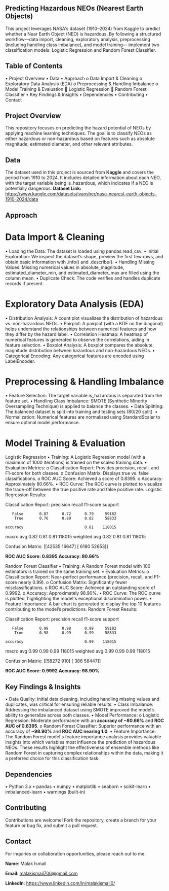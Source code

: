 ## Predicting Hazardous NEOs (Nearest Earth Objects)
This project leverages NASA's dataset (1910–2024) from Kaggle to predict whether a Near Earth Object (NEO) is hazardous. By following a structured workflow—data import, cleaning, exploratory analysis, preprocessing (including handling class imbalance), and model training— implement two classification models: Logistic Regression and Random Forest Classifier.

## Table of Contents
•	Project Overview
•	Data
•	Approach
o	Data Import & Cleaning
o	Exploratory Data Analysis (EDA)
o	Preprocessing & Handling Imbalance
o	Model Training & Evaluation
	Logistic Regression
	Random Forest Classifier
•	Key Findings & Insights
•	Dependencies
•	Contributing
•	Contact


## Project Overview
This repository focuses on predicting the hazard potential of NEOs by applying machine learning techniques. The goal is to classify NEOs as either hazardous or non-hazardous based on features such as absolute magnitude, estimated diameter, and other relevant attributes.

## Data
The dataset used in this project is sourced from **Kaggle** and covers the period from 1910 to 2024. It includes detailed information about each NEO, with the target variable being is_hazardous, which indicates if a NEO is potentially dangerous.
**Dataset Link:** https://www.kaggle.com/datasets/ivansher/nasa-nearest-earth-objects-1910-2024/data

## Approach
# Data Import & Cleaning
•	Loading the Data:
The dataset is loaded using pandas.read_csv.
•	Initial Exploration:
We inspect the dataset’s shape, preview the first few rows, and obtain basic information with .info() and .describe().
•	Handling Missing Values:
Missing numerical values in absolute_magnitude, estimated_diameter_min, and estimated_diameter_max are filled using the column mean.
•	Duplicate Check:
The code verifies and handles duplicate records if present.

# Exploratory Data Analysis (EDA)
•	Distribution Analysis:
A count plot visualizes the distribution of hazardous vs. non-hazardous NEOs.
•	Pairplot:
A pairplot (with a KDE on the diagonal) helps understand the relationships between numerical features and how they differ by the hazard label.
•	Correlation Heatmap:
A heatmap of numerical features is generated to observe the correlations, aiding in feature selection.
•	Boxplot Analysis:
A boxplot compares the absolute magnitude distribution between hazardous and non-hazardous NEOs.
•	Categorical Encoding:
Any categorical features are encoded using LabelEncoder.

# Preprocessing & Handling Imbalance
•	Feature Selection:
The target variable is_hazardous is separated from the feature set.
•	Handling Class Imbalance:
SMOTE (Synthetic Minority Oversampling Technique) is applied to balance the classes.
•	Data Splitting:
The balanced dataset is split into training and testing sets (80/20 split).
•	Normalization:
Numerical features are normalized using StandardScaler to ensure optimal model performance.

# Model Training & Evaluation
Logistic Regression
•	Training:
A Logistic Regression model (with a maximum of 1000 iterations) is trained on the scaled training data.
•	Evaluation Metrics:
o	Classification Report: Provides precision, recall, and F1-score for both classes.
o	Confusion Matrix: Displays true vs. false classifications.
o	ROC AUC Score: Achieved a score of 0.8395.
o	Accuracy: Approximately 80.66%.
•	ROC Curve:
The ROC curve is plotted to visualize the trade-off between the true positive rate and false positive rate.
Logistic Regression Results:

Classification Report:
               precision    recall  f1-score   support

       False       0.87      0.72      0.79     59182
        True       0.76      0.89      0.82     58833

    accuracy                           0.81    118015
   macro avg       0.82      0.81      0.81    118015
weighted avg       0.82      0.81      0.81    118015

Confusion Matrix:
[[42535 16647]
 [ 6180 52653]]

**ROC AUC Score: 0.8395**
**Accuracy: 80.66%**

Random Forest Classifier
•	Training:
A Random Forest model with 100 estimators is trained on the same training set.
•	Evaluation Metrics:
o	Classification Report: Near-perfect performance (precision, recall, and F1-score nearly 0.99).
o	Confusion Matrix: Significantly fewer misclassifications.
o	ROC AUC Score: Achieved an outstanding score of 0.9992.
o	Accuracy: Approximately 98.90%.
•	ROC Curve:
The ROC curve is plotted, highlighting the model's exceptional discrimination power.
•	Feature Importance:
A bar chart is generated to display the top 10 features contributing to the model’s predictions.
Random Forest Results:

Classification Report:
               precision    recall  f1-score   support

       False       0.99      0.98      0.99     59182
        True       0.98      0.99      0.99     58833

    accuracy                           0.99    118015
   macro avg       0.99      0.99      0.99    118015
weighted avg       0.99      0.99      0.99    118015

Confusion Matrix:
[[58272   910]
 [  386 58447]]

**ROC AUC Score: 0.9992**
**Accuracy: 98.90%**

## Key Findings & Insights
•	Data Quality:
Initial data cleaning, including handling missing values and duplicates, was critical for ensuring reliable results.
•	Class Imbalance:
Addressing the imbalanced dataset using SMOTE improved the model’s ability to generalize across both classes.
•	Model Performance:
o	Logistic Regression: Moderate performance with an **accuracy of ~80.66%** and **ROC AUC of 0.8395**.
o	Random Forest Classifier: Superior performance with an accuracy of **~98.90%** and **ROC AUC nearing 1.0**.
•	Feature Importance:
The Random Forest model's feature importance analysis provides valuable insights into which variables most influence the prediction of hazardous NEOs.
These results highlight the effectiveness of ensemble methods like Random Forest in capturing complex relationships within the data, making it a preferred choice for this classification task.

## Dependencies
•	Python 3.x
•	pandas
•	numpy
•	matplotlib
•	seaborn
•	scikit-learn
•	imbalanced-learn
•	warnings (built-in)

## Contributing
Contributions are welcome! Fork the repository, create a branch for your feature or bug fix, and submit a pull request.

## Contact
For inquiries or collaboration opportunities, please reach out to me:

**Name**: Malak Ismail  

**Email**: malakismail706@gmail.com 

**LinkedIn**: https://www.linkedin.com/in/malakismail0/

